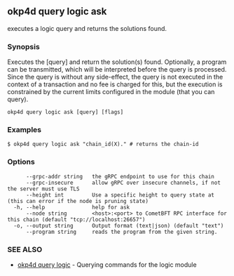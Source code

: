 ## okp4d query logic ask

executes a logic query and returns the solutions found.

### Synopsis

Executes the [query] and return the solution(s) found.
 Optionally, a program can be transmitted, which will be interpreted before the query is processed.
 Since the query is without any side-effect, the query is not executed in the context of a transaction and no fee
 is charged for this, but the execution is constrained by the current limits configured in the module (that you can
 query).

```
okp4d query logic ask [query] [flags]
```

### Examples

```
$ okp4d query logic ask "chain_id(X)." # returns the chain-id
```

### Options

```
      --grpc-addr string   the gRPC endpoint to use for this chain
      --grpc-insecure      allow gRPC over insecure channels, if not the server must use TLS
      --height int         Use a specific height to query state at (this can error if the node is pruning state)
  -h, --help               help for ask
      --node string        <host>:<port> to CometBFT RPC interface for this chain (default "tcp://localhost:26657")
  -o, --output string      Output format (text|json) (default "text")
      --program string     reads the program from the given string.
```

### SEE ALSO

* [okp4d query logic](okp4d_query_logic.md)	 - Querying commands for the logic module
